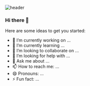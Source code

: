 ![header](https://capsule-render.vercel.app/api?type=waving&height=200&color=gradient&text=Hello%20World!&reversal=true&textBg=false&fontSize=50&fontAlign=50&animation=twinkling&desc=Jason%20Noh's%20Github&descSize=25&descAlignY=61&fontAlignY=40)



### Hi there 👋

Here are some ideas to get you started:

- 🔭 I’m currently working on ...
- 🌱 I’m currently learning ...
- 👯 I’m looking to collaborate on ...
- 🤔 I’m looking for help with ...
- 💬 Ask me about ...
- 📫 How to reach me: ...
- 😄 Pronouns: ...
- ⚡ Fun fact: ...
